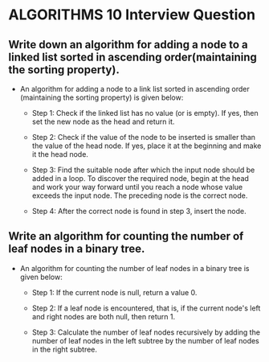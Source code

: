 # ALGORITHMS 10 Interview Question

## Write down an algorithm for adding a node to a linked list sorted in ascending order(maintaining the sorting property).

- An algorithm for adding a node to a link list sorted in ascending order (maintaining the sorting property) is given below:

    - Step 1: Check if the linked list has no value (or is empty). If yes, then set the new node as the head and return it.

    - Step 2: Check if the value of the node to be inserted is smaller than the value of the head node. If yes, place it at the beginning and make it the head node.

    - Step 3: Find the suitable node after which the input node should be added in a loop. To discover the required node, begin at the head and work your way forward until you reach a node whose value exceeds the input node. The preceding node is the correct node.

    - Step 4: After the correct node is found in step 3, insert the node.


## Write an algorithm for counting the number of leaf nodes in a binary tree.

- An algorithm for counting the number of leaf nodes in a binary tree is given below:

    - Step 1: If the current node is null, return a value 0.

    - Step 2: If a leaf node is encountered, that is, if the current node's left and right nodes are both null, then return 1.

    - Step 3: Calculate the number of leaf nodes recursively by adding the number of leaf nodes in the left subtree by the number of leaf nodes in the right subtree.
